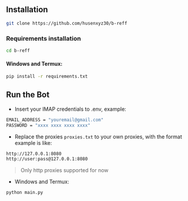 ## Installation
```bash
git clone https://github.com/husenxyz30/b-reff
```
### Requirements installation
```bash
cd b-reff
```
#### Windows and Termux:
```bash
pip install -r requirements.txt
```
## Run the Bot
- Insert your IMAP credentials to .env, example:
```bash
EMAIL_ADDRESS = "youremail@gmail.com"
PASSWORD = "xxxx xxxx xxxx xxxx"
```
- Replace the proxies ```proxies.txt``` to your own proxies, with the format example is like:
```bash
http://127.0.0.1:8080
http://user:pass@127.0.0.1:8080
```
>Only http proxies supported for now
- Windows and Termux:
```bash
python main.py
```

